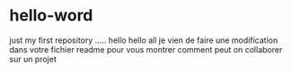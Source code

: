 # hello-word
just my first repository ..... 
hello hello all
je vien de faire une modification dans votre fichier readme  pour vous montrer comment peut on collaborer sur un projet
